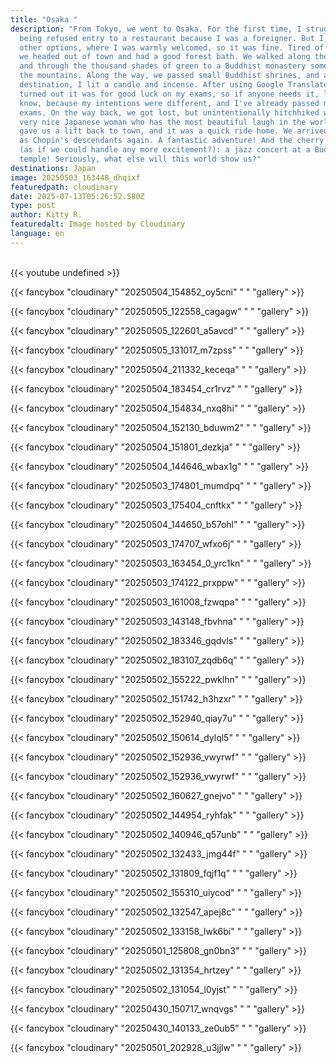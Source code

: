 ```yaml
---
title: "Osaka "
description: "From Tokyo, we went to Osaka. For the first time, I struggled with
  being refused entry to a restaurant because I was a foreigner. But I found
  other options, where I was warmly welcomed, so it was fine. Tired of the city,
  we headed out of town and had a good forest bath. We walked along the river
  and through the thousand shades of green to a Buddhist monastery somewhere in
  the mountains. Along the way, we passed small Buddhist shrines, and at our
  destination, I lit a candle and incense. After using Google Translate, it
  turned out it was for good luck on my exams, so if anyone needs it, let me
  know, because my intentions were different, and I've already passed my final
  exams. On the way back, we got lost, but unintentionally hitchhiked with a
  very nice Japanese woman who has the most beautiful laugh in the world! She
  gave us a lift back to town, and it was a quick ride home. We arrived proudly
  as Chopin's descendants again. A fantastic adventure! And the cherry on top
  (as if we could handle any more excitement?): a jazz concert at a Buddhist
  temple! Seriously, what else will this world show us?"
destinations: Japan
image: 20250503_163448_dhqixf
featuredpath: cloudinary
date: 2025-07-13T05:26:52.580Z
type: post
author: Kitty R.
featuredalt: Image hosted by Cloudinary
language: en
---
```

<br>{{< youtube undefined >}}</br>

{{< fancybox "cloudinary" "20250504_154852_oy5cni" " " "gallery" >}}

{{< fancybox "cloudinary" "20250505_122558_cagagw" " " "gallery" >}}

{{< fancybox "cloudinary" "20250505_122601_a5avcd" " " "gallery" >}}

{{< fancybox "cloudinary" "20250505_131017_m7zpss" " " "gallery" >}}

{{< fancybox "cloudinary" "20250504_211332_keceqa" " " "gallery" >}}

{{< fancybox "cloudinary" "20250504_183454_cr1rvz" " " "gallery" >}}

{{< fancybox "cloudinary" "20250504_154834_nxq8hi" " " "gallery" >}}

{{< fancybox "cloudinary" "20250504_152130_bduwm2" " " "gallery" >}}

{{< fancybox "cloudinary" "20250504_151801_dezkja" " " "gallery" >}}

{{< fancybox "cloudinary" "20250504_144646_wbax1g" " " "gallery" >}}

{{< fancybox "cloudinary" "20250503_174801_mumdpq" " " "gallery" >}}

{{< fancybox "cloudinary" "20250503_175404_cnftkx" " " "gallery" >}}

{{< fancybox "cloudinary" "20250504_144650_b57ohl" " " "gallery" >}}

{{< fancybox "cloudinary" "20250503_174707_wfxo6j" " " "gallery" >}}

{{< fancybox "cloudinary" "20250503_163454_0_yrc1kn" " " "gallery" >}}

{{< fancybox "cloudinary" "20250503_174122_prxppw" " " "gallery" >}}

{{< fancybox "cloudinary" "20250503_161008_fzwqpa" " " "gallery" >}}

{{< fancybox "cloudinary" "20250503_143148_fbvhna" " " "gallery" >}}

{{< fancybox "cloudinary" "20250502_183346_gqdvls" " " "gallery" >}}

{{< fancybox "cloudinary" "20250502_183107_zqdb6q" " " "gallery" >}}

{{< fancybox "cloudinary" "20250502_155222_pwklhn" "  " "gallery" >}}

{{< fancybox "cloudinary" "20250502_151742_h3hzxr" " " "gallery" >}}

{{< fancybox "cloudinary" "20250502_152940_qiay7u" " " "gallery" >}}

{{< fancybox "cloudinary" "20250502_150614_dylql5" " " "gallery" >}}

{{< fancybox "cloudinary" "20250502_152936_vwyrwf" " " "gallery" >}}

{{< fancybox "cloudinary" "20250502_152936_vwyrwf" " " "gallery" >}}

{{< fancybox "cloudinary" "20250502_160627_gnejvo" " " "gallery" >}}

{{< fancybox "cloudinary" "20250502_144954_ryhfak" " " "gallery" >}}

{{< fancybox "cloudinary" "20250502_140946_q57unb" " " "gallery" >}}

{{< fancybox "cloudinary" "20250502_132433_jmg44f" " " "gallery" >}}

{{< fancybox "cloudinary" "20250502_131809_fqjf1q" " " "gallery" >}}

{{< fancybox "cloudinary" "20250502_155310_uiycod" " " "gallery" >}}

{{< fancybox "cloudinary" "20250502_132547_apej8c" " " "gallery" >}}

{{< fancybox "cloudinary" "20250502_133158_lwk6bi" " " "gallery" >}}

{{< fancybox "cloudinary" "20250501_125808_gn0bn3" "  " "gallery" >}}

{{< fancybox "cloudinary" "20250502_131354_hrtzey" " " "gallery" >}}

{{< fancybox "cloudinary" "20250502_131054_l0yjst" " " "gallery" >}}

{{< fancybox "cloudinary" "20250430_150717_wnqvgs" " " "gallery" >}}

{{< fancybox "cloudinary" "20250430_140133_ze0ub5" " " "gallery" >}}



{{< fancybox "cloudinary" "20250501_202928_u3jjlw" " " "gallery" >}}